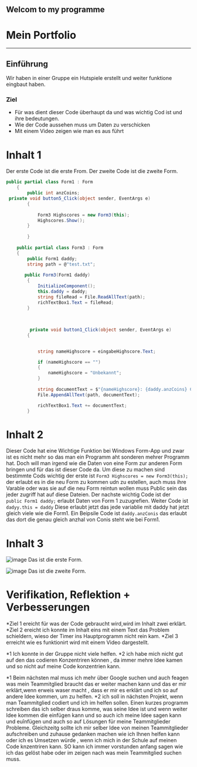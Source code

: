 Welcom to my programme
---
# Mein Portfolio
---
## Einführung
Wir haben in einer Gruppe ein Hutspiele erstellt und weiter funktione eingbaut haben.

### Ziel
* Für was dient dieser Code überhaupt da und was wichtig Cod ist und ihre bedeutungen.
* Wie der Code aussehen muss um Daten zu verschicken
*  Mit einem Video zeigen wie man es aus führt

# Inhalt 1
Der erste Code ist die erste From. Der zweite Code ist die zweite Form.
```c#
public partial class Form1 : Form
    {
        public int anzCoins;
 private void button5_Click(object sender, EventArgs e)
        {
            
            Form3 Highscores = new Form3(this);
            Highscores.Show();
        }
        
        }
        
    public partial class Form3 : Form
    {
        public Form1 daddy;
        string path = @"test.txt";
       
       public Form3(Form1 daddy)
        {
            InitializeComponent();
            this.daddy = daddy;
            string fileRead = File.ReadAllText(path);
            richTextBox1.Text = fileRead;
        }
        
        
        
         private void button1_Click(object sender, EventArgs e)
        {

           
            string nameHighscore = eingabeHighscore.Text;

            if (nameHighscore == "")
            {
                nameHighscore = "Unbekannt";
            }
           
            string documentText = $"{nameHighscore}: {daddy.anzCoins} Coins\nHinzugefügt am {DateTime.Now}{Environment.NewLine}";
            File.AppendAllText(path, documentText);

            richTextBox1.Text += documentText;
        }
```
    
    
    
# Inhalt 2
    
 Dieser Code hat eine Wichtige Funktion bei Windows Form-App und zwar ist es nicht mehr so das man ein Programm aht sonderen mehrer Programm hat. Doch will man irgend wie die Daten von eine Form zur anderen Form bringen und für das ist dieser Code da. Um diese zu machen sind bestimmte Cods wichtig der erste ist `Form3 Highscores = new Form3(this);` der erlaubt es in die neu Form zu kommen udn zu estellen, auch muss ihre Varable oder was sie auf  die neu Form reintun wollen muss Public sein das jeder zugriff hat auf diese Dateien.  Der nachste wichtig Code ist der `   public Form1 daddy;` erlaubt Daten von Form 1 zuzugrefien. Weiter Code ist `dadyy.this = daddy`
    Diese erlaubt jetzt das jede variablie mit daddy hat jetzt gleich viele wie die Form1. Ein Beipsile Code ist `daddy.anzConis` das erlaubt das dort die genau gleich anzhal von Conis steht wie bei Form1.
    
    
  # Inhalt 3
  ![image](https://user-images.githubusercontent.com/89087875/146945077-a5318922-7244-42a9-a9b8-fc4cd522ed75.png)
  Das ist die erste Form.
  
  
  

![image](https://user-images.githubusercontent.com/89087875/146945147-9d1d36db-c333-48e9-88e8-3182e306c75e.png)
Das ist die zweite Form.

    

# Verifikation, Reflektion +  Verbesserungen
*Ziel 1 ereicht für was der Code gebraucht wird,wird im Inhalt zwei erklärt.
*Ziel 2 ereicht ich konnte im Inhalt eins mit einem Text das Problem schieldern, wieso der Timer ins Hauptprogramm nicht rein kam.
*Ziel 3 erreicht wie es funktionirt wird mit einem Video dargestellt.

*1 Ich konnte  in der Gruppe nicht viele helfen.
*2 ich habe mich nicht gut auf den das codieren Konzentriren können , da immer mehre Idee kamen und so nicht auf meine Code konzentrien kann. 
 
*1  Beim nächsten mal muss ich mehr über Google suchen und auch feagen was mein Teammitglied braucht das er weiter machen kann und das er mir erklärt,wenn erweis waser macht , dass er mir es erklärt und ich so auf andere Idee kommen, um zu helfen.
*2 ich soll in nächsten Projekt, wenn man Teammitglied codiert und ich im helfen sollen. Einen kurzes programm schreiben das ich selber draus komme, was seine Idee ist und wenn weiter Idee kommen die einfügen kann und so auch ich meine Idee sagen kann und euînfügen und auch so auf Lösungen für meine Teammitglieder Probleme.
Gleichzeitg sollte ich mir selber Idee von meinen Teammitglieder aufschreiben und zuhause gedanken machen wie ich Ihnen helfen kann oder ich es Umsetzen würde , wenn ich mich in der Schule auf meinen Code knzentriren kann. SO kann ich immer vorstunden anfang sagen wie ich das gelöst habe oder im zeigen nach was mein Teammitglied suchen muss.
